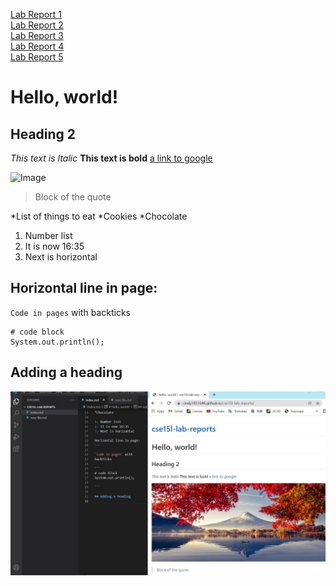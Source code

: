 
[Lab Report 1](https://cindy1851646.github.io/cse15l-lab-reports/lab-report-1-week-2.html)
</br>
[Lab Report 2](https://cindy1851646.github.io/cse15l-lab-reports/lab-report-2-week-4.html)
</br>
[Lab Report 3](https://cindy1851646.github.io/cse15l-lab-reports/labreport-3-week6.html)
</br>
[Lab Report 4](https://cindy1851646.github.io/cse15l-lab-reports/lab-report-4-week-8.html)
</br>
[Lab Report 5](https://cindy1851646.github.io/cse15l-lab-reports/lab-report-5-week-10.html)
</br>

# Hello, world!
## Heading 2
*This text is Italic*
**This text is bold**
[a link to google](https://www.google.com)

![Image](https://helpx.adobe.com/content/dam/help/en/photoshop/using/convert-color-image-black-white/jcr_content/main-pars/before_and_after/image-before/Landscape-Color.jpg)

> Block of the quote

*List of things to eat
*Cookies
*Chocolate

1. Number list
2. It is now 16:35
3. Next is horizontal

Horizontal line in page:
---

`Code in pages` with 
backticks

```
# code block
System.out.println();

```

## Adding a heading
![New Image](Screenshot.jpg)



